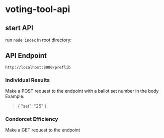 # voting-tool-api

## start API
run `node index` in root directory:

## API Endpoint
`http://localhost:8080/preflib`
### Individual Results
Make a POST request to the endpoint with a ballot set number in the body
Example:
>{
>    "set": "25"
>}
### Condorcet Efficiency
Make a GET request to the endpoint
